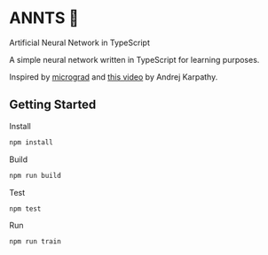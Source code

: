 # ANNTS 🐜

Artificial Neural Network in TypeScript

A simple neural network written in TypeScript for learning purposes.

Inspired by [micrograd](https://github.com/karpathy/micrograd) and [this video](https://www.youtube.com/watch?v=VMj-3S1tku0) by Andrej Karpathy.

## Getting Started

Install

```sh
npm install
```

Build

```sh
npm run build
```

Test

```sh
npm test
```

Run

```sh
npm run train
```
